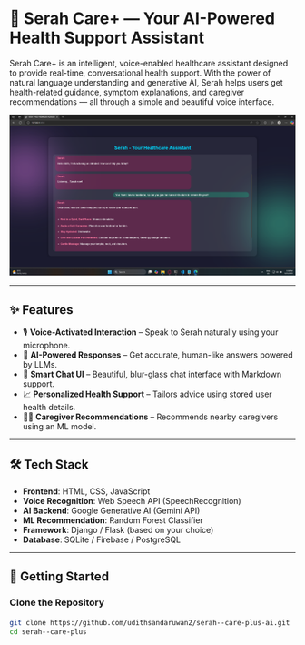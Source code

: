 # 💙 Serah Care+ — Your AI-Powered Health Support Assistant

Serah Care+ is an intelligent, voice-enabled healthcare assistant designed to provide real-time, conversational health support. With the power of natural language understanding and generative AI, Serah helps users get health-related guidance, symptom explanations, and caregiver recommendations — all through a simple and beautiful voice interface.

<img src="image_2025-05-21_153735298.png">

---

## ✨ Features

- 🎙️ **Voice-Activated Interaction** – Speak to Serah naturally using your microphone.
- 🤖 **AI-Powered Responses** – Get accurate, human-like answers powered by LLMs.
- 💬 **Smart Chat UI** – Beautiful, blur-glass chat interface with Markdown support.
- 📈 **Personalized Health Support** – Tailors advice using stored user health details.
- 🧑‍⚕️ **Caregiver Recommendations** – Recommends nearby caregivers using an ML model.

---

## 🛠️ Tech Stack

- **Frontend**: HTML, CSS, JavaScript
- **Voice Recognition**: Web Speech API (SpeechRecognition)
- **AI Backend**: Google Generative AI (Gemini API)
- **ML Recommendation**: Random Forest Classifier
- **Framework**: Django / Flask (based on your choice)
- **Database**: SQLite / Firebase / PostgreSQL

---

## 🚀 Getting Started

### Clone the Repository

```bash
git clone https://github.com/udithsandaruwan2/serah--care-plus-ai.git
cd serah--care-plus
